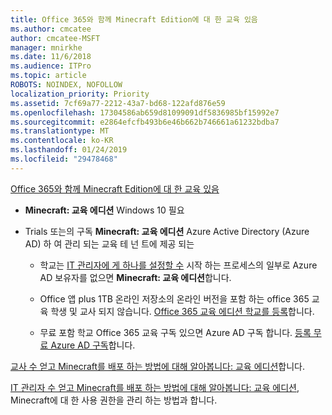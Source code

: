 ```yaml
---
title: Office 365와 함께 Minecraft Edition에 대 한 교육 있음
ms.author: cmcatee
author: cmcatee-MSFT
manager: mnirkhe
ms.date: 11/6/2018
ms.audience: ITPro
ms.topic: article
ROBOTS: NOINDEX, NOFOLLOW
localization_priority: Priority
ms.assetid: 7cf69a77-2212-43a7-bd68-122afd876e59
ms.openlocfilehash: 17304586ab659d81099091df5836985bf15992e7
ms.sourcegitcommit: e2864efcfb493b6e46b662b746661a61232bdba7
ms.translationtype: MT
ms.contentlocale: ko-KR
ms.lasthandoff: 01/24/2019
ms.locfileid: "29478468"
---
```

[Office 365와 함께 Minecraft Edition에 대 한 교육 있음](https://docs.microsoft.com/en-us/education/windows/get-minecraft-for-education)
  
- **Minecraft: 교육 에디션** Windows 10 필요 
    
- Trials 또는의 구독 **Minecraft: 교육 에디션** Azure Active Directory (Azure AD) 하 여 관리 되는 교육 테 넌 트에 제공 되는 
    
  - 학교는 [IT 관리자에 게 하나를 설정할 수](https://docs.microsoft.com/en-us/education/windows/school-get-minecraft) 시작 하는 프로세스의 일부로 Azure AD 보유자를 없으면 **Minecraft: 교육 에디션**합니다.
    
  - Office 앱 plus 1TB 온라인 저장소의 온라인 버전을 포함 하는 office 365 교육 학생 및 교사 되지 않습니다. [Office 365 교육 에디션 학교를 등록](https://products.office.com/academic/office-365-education-plan)합니다.
    
  - 무료 포함 학교 Office 365 교육 구독 있으면 Azure AD 구독 합니다. [등록 무료 Azure AD 구독](https://msdn.microsoft.com/library/windows/hardware/mt703369%28v=vs.85%29.aspx)합니다.
    
[교사 수 얻고 Minecraft를 배포 하는 방법에 대해 알아봅니다: 교육 에디션](https://docs.microsoft.com/en-us/education/windows/teacher-get-minecraft)합니다.
  
[IT 관리자 수 얻고 Minecraft를 배포 하는 방법에 대해 알아봅니다: 교육 에디션](https://docs.microsoft.com/en-us/education/windows/school-get-minecraft), Minecraft에 대 한 사용 권한을 관리 하는 방법과 합니다.
  

